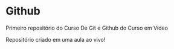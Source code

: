 # Github
 Primeiro repositório do Curso De Git e Github do Curso em Vídeo

 Repositório criado em uma aula ao vivo!
